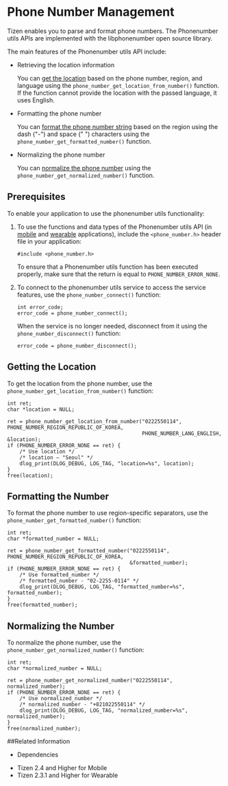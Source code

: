 # Phone Number Management


Tizen enables you to parse and format phone numbers. The Phonenumber utils APIs are implemented with the libphonenumber open source library.

The main features of the Phonenumber utils API include:

- Retrieving the location information

  You can [get the location](#get) based on the phone number, region, and language using the `phone_number_get_location_from_number()` function. If the function cannot provide the location with the passed language, it uses English.

- Formatting the phone number

  You can [format the phone number string](#format) based on the region using the dash ("-") and space (" ") characters using the `phone_number_get_formatted_number()` function.

- Normalizing the phone number

  You can [normalize the phone number](#normalise) using the `phone_number_get_normalized_number()` function.

## Prerequisites

To enable your application to use the phonenumber utils functionality:

1. To use the functions and data types of the Phonenumber utils API (in [mobile](../../../../org.tizen.native.mobile.apireference/group__CAPI__TELEPHONY__PHONE__NUMBER__UTILS__MODULE.html) and [wearable](../../../../org.tizen.native.wearable.apireference/group__CAPI__TELEPHONY__PHONE__NUMBER__UTILS__MODULE.html) applications), include the `<phone_number.h>` header file in your application:

   ```
   #include <phone_number.h>
   ```

   To ensure that a Phonenumber utils function has been executed properly, make sure that the return is equal to `PHONE_NUMBER_ERROR_NONE`.

2. To connect to the phonenumber utils service to access the service features, use the `phone_number_connect()` function:

   ```
   int error_code;
   error_code = phone_number_connect();
   ```

   When the service is no longer needed, disconnect from it using the `phone_number_disconnect()` function:

   ```
   error_code = phone_number_disconnect();
   ```
<a name="get"></a>
## Getting the Location

To get the location from the phone number, use the `phone_number_get_location_from_number()` function:

```
int ret;
char *location = NULL;

ret = phone_number_get_location_from_number("0222550114", PHONE_NUMBER_REGION_REPUBLIC_OF_KOREA,
                                            PHONE_NUMBER_LANG_ENGLISH, &location);
if (PHONE_NUMBER_ERROR_NONE == ret) {
    /* Use location */
    /* location – "Seoul" */
    dlog_print(DLOG_DEBUG, LOG_TAG, "location=%s", location);
}
free(location);
```

<a name="format"></a>
## Formatting the Number

To format the phone number to use region-specific separators, use the `phone_number_get_formatted_number()` function:

```
int ret;
char *formatted_number = NULL;

ret = phone_number_get_formatted_number("0222550114", PHONE_NUMBER_REGION_REPUBLIC_OF_KOREA,
                                        &formatted_number);
if (PHONE_NUMBER_ERROR_NONE == ret) {
    /* Use formatted_number */
    /* formatted_number - "02-2255-0114" */
    dlog_print(DLOG_DEBUG, LOG_TAG, "formatted_number=%s", formatted_number);
}
free(formatted_number);
```

<a name="normalise"></a>
## Normalizing the Number

To normalize the phone number, use the `phone_number_get_normalized_number()` function:

```
int ret;
char *normalized_number = NULL;

ret = phone_number_get_normalized_number("0222550114", normalized_number);
if (PHONE_NUMBER_ERROR_NONE == ret) {
    /* Use normalized_number */
    /* normalized_number - "+821022550114" */
    dlog_print(DLOG_DEBUG, LOG_TAG, "normalized_number=%s", normalized_number);
}
free(normalized_number);
```

##Related Information
* Dependencies
 - Tizen 2.4 and Higher for Mobile
 - Tizen 2.3.1 and Higher for Wearable
